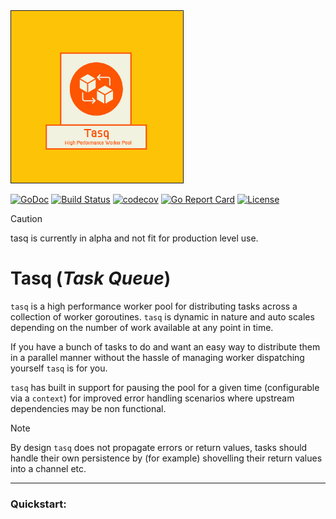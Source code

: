 <img src="https://github.com/symonk/tasq/blob/main/.github/images/logo.png" border="1" width="275" height="275"/>

[![GoDoc](https://pkg.go.dev/badge/github.com/symonk/tasq)](https://pkg.go.dev/github.com/symonk/tasq)
[![Build Status](https://github.com/symonk/tasq/actions/workflows/go_test.yml/badge.svg)](https://github.com/symonk/tasq/actions/workflows/test.yml)
[![codecov](https://codecov.io/gh/symonk/tasq/branch/main/graph/badge.svg)](https://codecov.io/gh/symonk/tasq)
[![Go Report Card](https://goreportcard.com/badge/github.com/symonk/tasq)](https://goreportcard.com/report/github.com/symonk/tasq)
[![License](https://img.shields.io/badge/License-Apache_2.0-blue.svg)](https://github.com/symonk/tasq/blob/master/LICENSE)


> [!CAUTION]
> tasq is currently in alpha and not fit for production level use.

# Tasq (_Task Queue_)

`tasq` is a high performance worker pool for distributing tasks across a collection of worker
goroutines.  `tasq` is dynamic in nature and auto scales depending on the number of work available
at any point in time.

If you have a bunch of tasks to do and want an easy way to distribute them in a parallel manner without
the hassle of managing worker dispatching yourself `tasq` is for you. 

`tasq` has built in support for pausing the pool for a given time (configurable via a `context`) for improved
error handling scenarios where upstream dependencies may be non functional.

> [!NOTE]
> By design `tasq` does not propagate errors or return values, tasks should handle their own persistence
> by (for example) shovelling their return values into a channel etc.

-----

### Quickstart:

